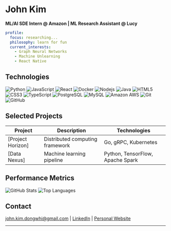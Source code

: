 # John Kim

**ML/AI SDE Intern @ Amazon | ML Research Assistant @ Lucy**

```yaml
profile:
  focus: researching...
  philosophy: learn for fun
  current_interests:
    - Graph Neural Networks
    - Machine Unlearning
    - React Native
```

## Technologies

![Python](https://img.shields.io/badge/-Python-black?style=flat-square&logo=python)
![JavaScript](https://img.shields.io/badge/-JavaScript-black?style=flat-square&logo=javascript)
![React](https://img.shields.io/badge/-React-black?style=flat-square&logo=react)
![Docker](https://img.shields.io/badge/-Docker-black?style=flat-square&logo=docker)
![Nodejs](https://img.shields.io/badge/-Nodejs-black?style=flat-square&logo=Node.js)
![Java](https://img.shields.io/badge/-java-E34A86?style=flat-square&logo=java)
![HTML5](https://img.shields.io/badge/-HTML5-E34F26?style=flat-square&logo=html5&logoColor=white)
![CSS3](https://img.shields.io/badge/-CSS3-1572B6?style=flat-square&logo=css3)
![TypeScript](https://img.shields.io/badge/-TypeScript-007ACC?style=flat-square&logo=typescript)
![PostgreSQL](https://img.shields.io/badge/-PostgreSQL-336791?style=flat-square&logo=postgresql)
![MySQL](https://img.shields.io/badge/-MySQL-black?style=flat-square&logo=mysql)
![Amazon AWS](https://img.shields.io/badge/Amazon%20AWS-232F3E?style=flat-square&logo=amazon-aws)
![Git](https://img.shields.io/badge/-Git-black?style=flat-square&logo=git)
![GitHub](https://img.shields.io/badge/-GitHub-181717?style=flat-square&logo=github)

## Selected Projects

| Project | Description | Technologies |
|---------|-------------|--------------|
| [Project Horizon] | Distributed computing framework | Go, gRPC, Kubernetes |
| [Data Nexus] | Machine learning pipeline | Python, TensorFlow, Apache Spark |

## Performance Metrics

![GitHub Stats](https://github-readme-stats.vercel.app/api?username=johnkimdw&show_icons=true&theme=dark&hide_border=true)
![Top Languages](https://github-readme-stats.vercel.app/api/top-langs/?username=johnkimdw&layout=compact&theme=dark&hide_border=true)

## Contact

[john.kim.dongwhi@gmail.com](mailto:john.kim.dongwhi@gmail.com) | 
[LinkedIn](https://www.linkedin.com/in/dongwhi-john-kim) | 
[Personal Website](https://johnkimdw.com)

---
